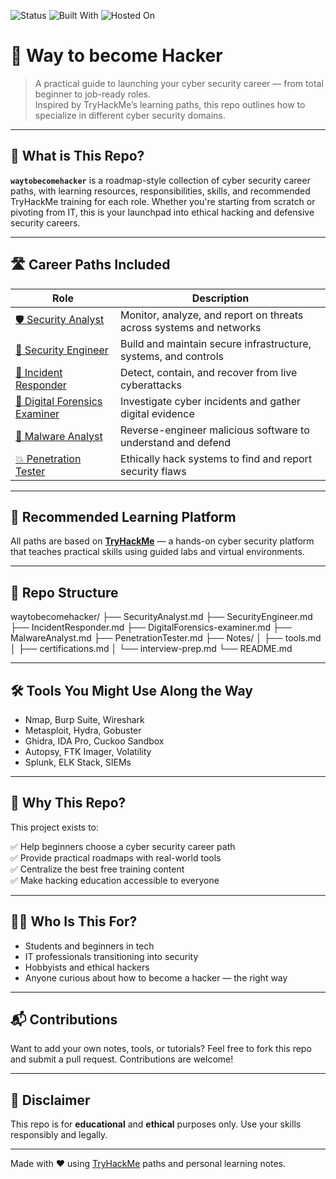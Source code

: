 ![Status](https://img.shields.io/badge/status-active-brightgreen)
![Built With](https://img.shields.io/badge/built%20with-Markdown-blue)
![Hosted On](https://img.shields.io/badge/hosted%20on-GitHub%20Pages-lightgrey)

# 🧠 Way to become Hacker

> A practical guide to launching your cyber security career — from total beginner to job-ready roles.  
> Inspired by TryHackMe’s learning paths, this repo outlines how to specialize in different cyber security domains.

---

## 🔐 What is This Repo?

**`waytobecomehacker`** is a roadmap-style collection of cyber security career paths, with learning resources, responsibilities, skills, and recommended TryHackMe training for each role. Whether you're starting from scratch or pivoting from IT, this is your launchpad into ethical hacking and defensive security careers.

---

## 🛣️ Career Paths Included

| Role | Description |
|------|-------------|
| [🛡️ Security Analyst](./SecurityAnalyst.md) | Monitor, analyze, and report on threats across systems and networks |
| [🔧 Security Engineer](./SecurityEngineer.md) | Build and maintain secure infrastructure, systems, and controls |
| [🚨 Incident Responder](./IncidentResponder.md) | Detect, contain, and recover from live cyberattacks |
| [🧪 Digital Forensics Examiner](./DigitalForensicsExaminer.md) | Investigate cyber incidents and gather digital evidence |
| [🧬 Malware Analyst](./MalwareAnalyst.md) | Reverse-engineer malicious software to understand and defend |
| [💥 Penetration Tester](./PenetrationTester.md) | Ethically hack systems to find and report security flaws |

---

## 🧭 Recommended Learning Platform

All paths are based on **[TryHackMe](https://tryhackme.com/)** — a hands-on cyber security platform that teaches practical skills using guided labs and virtual environments.

---

## 📁 Repo Structure
waytobecomehacker/
├── SecurityAnalyst.md
├── SecurityEngineer.md
├── IncidentResponder.md
├── DigitalForensics-examiner.md
├── MalwareAnalyst.md
├── PenetrationTester.md
├── Notes/
│ ├── tools.md
│ ├── certifications.md
│ └── interview-prep.md
└── README.md


---

## 🛠️ Tools You Might Use Along the Way

- Nmap, Burp Suite, Wireshark
- Metasploit, Hydra, Gobuster
- Ghidra, IDA Pro, Cuckoo Sandbox
- Autopsy, FTK Imager, Volatility
- Splunk, ELK Stack, SIEMs

---

## 💬 Why This Repo?

This project exists to:

✅ Help beginners choose a cyber security career path  
✅ Provide practical roadmaps with real-world tools  
✅ Centralize the best free training content  
✅ Make hacking education accessible to everyone  

---

## 🙋‍♂️ Who Is This For?

- Students and beginners in tech  
- IT professionals transitioning into security  
- Hobbyists and ethical hackers  
- Anyone curious about how to become a hacker — the right way

---

## 📬 Contributions

Want to add your own notes, tools, or tutorials? Feel free to fork this repo and submit a pull request. Contributions are welcome!

---

## 🧨 Disclaimer

This repo is for **educational** and **ethical** purposes only. Use your skills responsibly and legally.

---

Made with ❤️ using [TryHackMe](https://tryhackme.com/) paths and personal learning notes.
